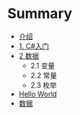 # Summary

* [介绍](jie_shao.md)
* [1. C#入门](README.md)
* [2 数据](chapter1.md)
   * 2.1 变量
   * 2.2 常量
   * 2.3 枚举
* [Hello World](hello_world.md)
* [数据](shu_ju.md)

